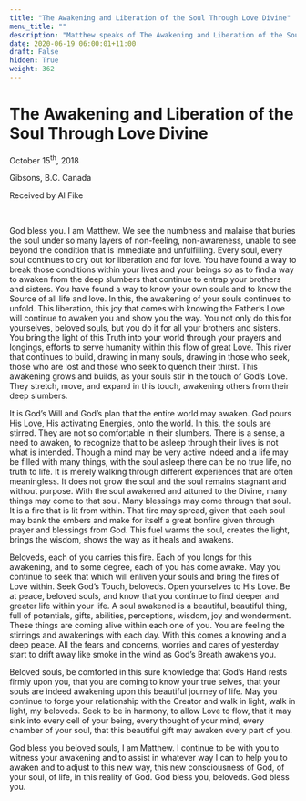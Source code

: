 ```yaml
---
title: "The Awakening and Liberation of the Soul Through Love Divine"
menu_title: ""
description: "Matthew speaks of The Awakening and Liberation of the Soul Through Love Divine"
date: 2020-06-19 06:00:01+11:00
draft: False
hidden: True
weight: 362
---
```

# The Awakening and Liberation of the Soul Through Love Divine

October 15<sup>th</sup>, 2018

Gibsons, B.C. Canada

Received by Al Fike

 

God bless you. I am Matthew. We see the numbness and malaise that buries the soul under so many layers of non-feeling, non-awareness, unable to see beyond the condition that is immediate and unfulfilling. Every soul, every soul continues to cry out for liberation and for love. You have found a way to break those conditions within your lives and your beings so as to find a way to awaken from the deep slumbers that continue to entrap your brothers and sisters. You have found a way to know your own souls and to know the Source of all life and love. In this, the awakening of your souls continues to unfold. This liberation, this joy that comes with knowing the Father’s Love will continue to awaken you and show you the way. You not only do this for yourselves, beloved souls, but you do it for all your brothers and sisters. You bring the light of this Truth into your world through your prayers and longings, efforts to serve humanity within this flow of great Love. This river that continues to build, drawing in many souls, drawing in those who seek, those who are lost and those who seek to quench their thirst. This awakening grows and builds, as your souls stir in the touch of God’s Love. They stretch, move, and expand in this touch, awakening others from their deep slumbers. 

It is God’s Will and God’s plan that the entire world may awaken. God pours His Love, His activating Energies, onto the world. In this, the souls are stirred. They are not so comfortable in their slumbers. There is a sense, a need to awaken, to recognize that to be asleep through their lives is not what is intended. Though a mind may be very active indeed and a life may be filled with many things, with the soul asleep there can be no true life, no truth to life. It is merely walking through different experiences that are often meaningless. It does not grow the soul and the soul remains stagnant and without purpose. With the soul awakened and attuned to the Divine, many things may come to that soul. Many blessings may come through that soul. It is a fire that is lit from within. That fire may spread, given that each soul may bank the embers and make for itself a great bonfire given through prayer and blessings from God. This fuel warms the soul, creates the light, brings the wisdom, shows the way as it heals and awakens.

Beloveds, each of you carries this fire. Each of you longs for this awakening, and to some degree, each of you has come awake. May you continue to seek that which will enliven your souls and bring the fires of Love within. Seek God’s Touch, beloveds. Open yourselves to His Love. Be at peace, beloved souls, and know that you continue to find deeper and greater life within your life. A soul awakened is a beautiful, beautiful thing, full of potentials, gifts, abilities, perceptions, wisdom, joy and wonderment. These things are coming alive within each one of you. You are feeling the stirrings and awakenings with each day. With this comes a knowing and a deep peace. All the fears and concerns, worries and cares of yesterday start to drift away like smoke in the wind as God’s Breath awakens you. 

Beloved souls, be comforted in this sure knowledge that God’s Hand rests firmly upon you, that you are coming to know your true selves, that your souls are indeed awakening upon this beautiful journey of  life. May you continue to forge your relationship with the Creator and walk in light, walk in light, my beloveds. Seek to be in harmony, to allow Love to flow, that it may sink into every cell of your being, every thought of your mind, every chamber of your soul, that this beautiful gift may awaken every part of you. 

God bless you beloved souls, I am Matthew. I continue to be with you to witness your awakening and to assist in whatever way I can to help you to awaken and to adjust to this new way, this new consciousness of God, of your soul, of life, in this reality of God. God bless you, beloveds. God bless you. 